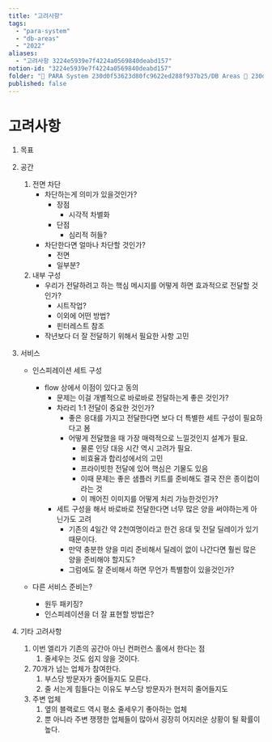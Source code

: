 ```yaml
---
title: "고려사항"
tags:
  - "para-system"
  - "db-areas"
  - "2022"
aliases:
  - "고려사항 3224e5939e7f4224a0569840deabd157"
notion-id: "3224e5939e7f4224a0569840deabd157"
folder: "🚀 PARA System 230d0f53623d80fc9622ed288f937b25/DB Areas 🔲 230d0f53623d812fa0e9f500c4679623/(주) 음 66e9b539f26a4b65b785de77451613c8/카페쇼 d5523d3286ac43f885e3942db25ee5d1/2022 카페쇼 76c7acd179214d439817a38a3c1257ca"
published: false
---
```


# 고려사항

1. 목표

2. 공간
   1. 전면 차단
      * 차단하는게 의미가 있을것인가?
        * 장점
          * 시각적 차별화
        * 단점
          * 심리적 허들?
      * 차단한다면 얼마나 차단할 것인가?
        * 전면
        * 일부분?
   2. 내부 구성
      * 우리가 전달하려고 하는 핵심 메시지를 어떻게 하면 효과적으로 전달할 것인가?
        * 시트작업?
        * 이외에 어떤 방법?
        * 핀터레스트 참조
      * 작년보다 더 잘 전달하기 위해서 필요한 사항 고민

3. 서비스
   * 인스피레이션 세트 구성
     * flow 상에서 이점이 있다고 동의
       * 문제는 이걸 개별적으로 바로바로 전달하는게 좋은 것인가?
       * 차라리 1:1 전달이 중요한 것인가?
         * 좋은 응대를 가지고 전달한다면 보다 더 특별한 세트 구성이 필요하다고 봄
         * 어떻게 전달했을 때 가장 매력적으로 느낄것인지 설계가 필요.
           * 물론 인당 대응 시간 역시 고려가 필요.
           * 비효율과 합리성에서의 고민
           * 프라이빗한 전달에 있어 핵심은 기물도 있음
           * 이때 문제는 좋은 샘플러 키트를 준비해도 결국 잔은 종이컵이라는 것
           * 이 깨어진 이미지를 어떻게 처리 가능한것인가?
       * 세트 구성을 해서 바로바로 전달한다면 너무 많은 양을 써야하는게 아닌가도 고려
         * 기존의 4일간 약 2천여명이라고 한건 응대 및 전달 딜레이가 있기 때문이다.
         * 만약 충분한 양을 미리 준비해서 딜레이 없이 나간다면 훨씬 많은 양을 준비해야 할지도?
         * 그럼에도 잘 준비해서 하면 무언가 특별함이 있을것인가?

   * 다른 서비스 준비는?
     * 원두 패키징?
     * 인스피레이션을 더 잘 표현할 방법은?

4. 기타 고려사항
   1. 이번 엘리가 기존의 공간아 아닌 컨퍼런스 홀에서 한다는 점
      1. 줄세우는 것도 쉽지 않을 것이다.
   2. 70개가 넘는 업체가 참여한다.
      1. 부스당 방문자가 줄어들지도 모른다.
      2. 줄 서는게 힘들다는 이유도 부스당 방문자가 현저히 줄어들지도
   3. 주변 업체
      1. 옆의 블랙로드 역시 평소 줄세우기 좋아하는 업체
      2. 뿐 아니라 주변 쟁쟁한 업체들이 많아서 굉장히 어지러운 상황이 될 확률이 높다.
